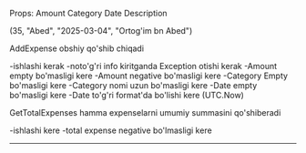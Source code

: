 Props:
Amount
Category
Date
Description

(35, "Abed", "2025-03-04", "Ortog'im bn Abed")

AddExpense
obshiy qo'shib chiqadi

-ishlashi kerak
-noto'g'ri info kiritganda Exception otishi kerak
-Amount empty bo'masligi kere
-Amount negative bo'masligi kere
-Category Empty bo'masligi kere
-Category nomi uzun bo'masligi kere
-Date empty bo'masligi kere
-Date to'g'ri format'da bo'lishi kere (UTC.Now)

GetTotalExpenses
hamma expenselarni umumiy summasini qo'shiberadi

-ishlashi kere
-total expense negative bo'lmasligi kere
****
